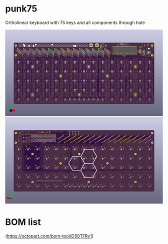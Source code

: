 # punk75
Ortholinear keyboard with 75 keys and all components through hole

![front of pcb](https://raw.githubusercontent.com/dsanchezseco/punk75/master/punk75_front.jpg)
![back of pcb](https://raw.githubusercontent.com/dsanchezseco/punk75/master/punk75_back.jpg)

# BOM list
(https://octopart.com/bom-tool/D58T7Rv1)
